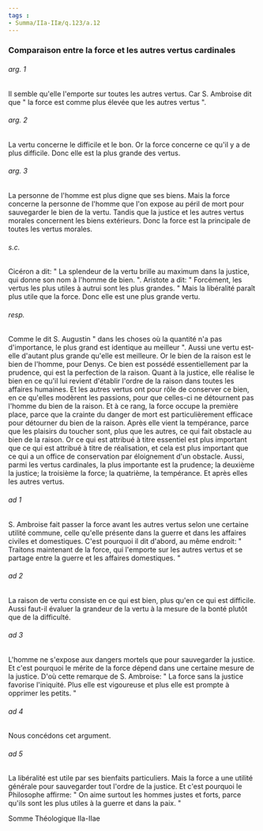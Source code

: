 ```yaml
---
tags : 
- Summa/IIa-IIæ/q.123/a.12
---
```


### Comparaison entre la force et les autres vertus cardinales

###### arg. 1
Il semble qu'elle l'emporte sur toutes les autres vertus. Car S. Ambroise dit que " la force est comme plus élevée que les autres vertus ". 

###### arg. 2
La vertu concerne le difficile et le bon. Or la force concerne ce qu'il y a de plus difficile. Donc elle est la plus grande des vertus. 

###### arg. 3
La personne de l'homme est plus digne que ses biens. Mais la force concerne la personne de l'homme que l'on expose au péril de mort pour sauvegarder le bien de la vertu. Tandis que la justice et les autres vertus morales concernent les biens extérieurs. Donc la force est la principale de toutes les vertus morales. 

###### s.c.
Cicéron a dit: " La splendeur de la vertu brille au maximum dans la justice, qui donne son nom à l'homme de bien. ". Aristote a dit: " Forcément, les vertus les plus utiles à autrui sont les plus grandes. " Mais la libéralité paraît plus utile que la force. Donc elle est une plus grande vertu. 

###### resp.
Comme le dit S. Augustin " dans les choses où la quantité n'a pas d'importance, le plus grand est identique au meilleur ". Aussi une vertu est-elle d'autant plus grande qu'elle est meilleure. Or le bien de la raison est le bien de l'homme, pour Denys. Ce bien est possédé essentiellement par la prudence, qui est la perfection de la raison. Quant à la justice, elle réalise le bien en ce qu'il lui revient d'établir l'ordre de la raison dans toutes les affaires humaines. Et les autres vertus ont pour rôle de conserver ce bien, en ce qu'elles modèrent les passions, pour que celles-ci ne détournent pas l'homme du bien de la raison. Et à ce rang, la force occupe la première place, parce que la crainte du danger de mort est particulièrement efficace pour détourner du bien de la raison. Après elle vient la tempérance, parce que les plaisirs du toucher sont, plus que les autres, ce qui fait obstacle au bien de la raison. Or ce qui est attribué à titre essentiel est plus important que ce qui est attribué à titre de réalisation, et cela est plus important que ce qui a un office de conservation par éloignement d'un obstacle. Aussi, parmi les vertus cardinales, la plus importante est la prudence; la deuxième la justice; la troisième la force; la quatrième, la tempérance. Et après elles les autres vertus. 

###### ad 1
S. Ambroise fait passer la force avant les autres vertus selon une certaine utilité commune, celle qu'elle présente dans la guerre et dans les affaires civiles et domestiques. C'est pourquoi il dit d'abord, au même endroit: " Traitons maintenant de la force, qui l'emporte sur les autres vertus et se partage entre la guerre et les affaires domestiques. " 

###### ad 2
La raison de vertu consiste en ce qui est bien, plus qu'en ce qui est difficile. Aussi faut-il évaluer la grandeur de la vertu à la mesure de la bonté plutôt que de la difficulté. 

###### ad 3
L'homme ne s'expose aux dangers mortels que pour sauvegarder la justice. Et c'est pourquoi le mérite de la force dépend dans une certaine mesure de la justice. D'où cette remarque de S. Ambroise: " La force sans la justice favorise l'iniquité. Plus elle est vigoureuse et plus elle est prompte à opprimer les petits. " 

###### ad 4
Nous concédons cet argument. 

###### ad 5
La libéralité est utile par ses bienfaits particuliers. Mais la force a une utilité générale pour sauvegarder tout l'ordre de la justice. Et c'est pourquoi le Philosophe affirme: " On aime surtout les hommes justes et forts, parce qu'ils sont les plus utiles à la guerre et dans la paix. " 

Somme Théologique IIa-IIae 

